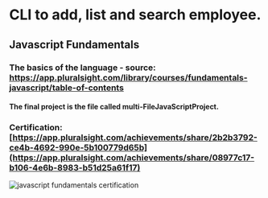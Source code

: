 # CLI to add, list and search employee. 

## Javascript Fundamentals

### The basics of the language - source: https://app.pluralsight.com/library/courses/fundamentals-javascript/table-of-contents

#### The final project is the file called multi-FileJavaScriptProject.

### Certification: [https://app.pluralsight.com/achievements/share/2b2b3792-ce4b-4692-990e-5b100779d65b](https://app.pluralsight.com/achievements/share/08977c17-b106-4e6b-8983-b51d25a61f17)

![javascript fundamentals certification](https://github.com/MarcelDurgante/cli-add-list-search-employee/assets/83427196/a047ecfc-ae6a-4f60-8bbd-b255f7a5ffbe)

